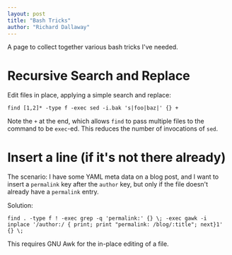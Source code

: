 ```yaml
---
layout: post
title: "Bash Tricks"
author: "Richard Dallaway"
---
```


A page to collect together various bash tricks I've needed.

<!-- break -->

# Recursive Search and Replace

Edit files in place, applying a simple search and replace:

    find [1,2]* -type f -exec sed -i.bak 's|foo|baz|' {} +

Note the `+` at the end, which allows `find` to pass multiple files to the command to be `exec`-ed.
This reduces the number of invocations of `sed`.

# Insert a line (if it's not there already)

The scenario: I have some YAML meta data on a blog post, and I want to insert a `permalink` key after the `author` key, but only if the file doesn't already have a `permalink` entry.

Solution:

    find . -type f ! -exec grep -q 'permalink:' {} \; -exec gawk -i inplace '/author:/ { print; print "permalink: /blog/:title"; next}1' {} \;

This requires GNU Awk for the in-place editing of a file.

